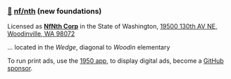 
### [🥚](https://xn--wr9h.ws) [nf/nth](https://nfnth.com) (new foundations)

Licensed as [**NfNth Corp**](https://secure.dor.wa.gov/) in the State of Washington, [19500 130th AV NE, Woodinville, WA 98072](https://blue.kingcounty.com/Assessor/eRealProperty/Dashboard.aspx?ParcelNbr=1428900123) 

... located in the *Wedge*, diagonal to *Woodin* elementary

To run print ads, use the [1950 app](https://1950.app), to display digital ads, become a [GitHub sponsor](https://github.com/sponsors/nfnth).
